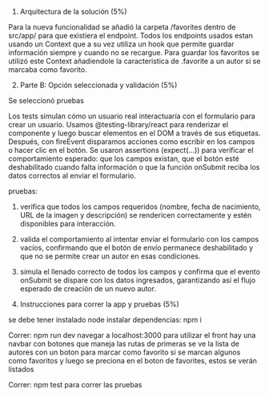 1. Arquitectura de la solución (5%)

Para la nueva funcionalidad se añadió la carpeta /favorites dentro de src/app/ para que existiera el endpoint. Todos los endpoints usados estan usando un Context que a su vez utiliza un hook que permite guardar información siempre y cuando no se recargue. Para guardar los favoritos se utilizó este Context añadiendole la caracteristica de .favorite a un autor si se marcaba como favorito.

2. Parte B: Opción seleccionada y validación (5%)

Se seleccionó pruebas

Los tests simulan cómo un usuario real interactuaría con el formulario para crear un usuario. Usamos @testing-library/react para renderizar el componente y luego buscar elementos en el DOM a través de sus etiquetas. Después, con fireEvent disparamos acciones como escribir en los campos o hacer clic en el botón. Se usaron assertions (expect(...)) para verificar el comportamiento esperado: que los campos existan, que el botón esté deshabilitado cuando falta información o que la función onSubmit reciba los datos correctos al enviar el formulario.

pruebas:

1. verifica que todos los campos requeridos (nombre, fecha de nacimiento, URL de la imagen y descripción) se rendericen correctamente y estén disponibles para interacción.
2. valida el comportamiento al intentar enviar el formulario con los campos vacíos, confirmando que el botón de envío permanece deshabilitado y que no se permite crear un autor en esas condiciones.
3. simula el llenado correcto de todos los campos y confirma que el evento onSubmit se dispare con los datos ingresados, garantizando así el flujo esperado de creación de un nuevo autor.

4. Instrucciones para correr la app y pruebas (5%)

se debe tener instalado node
instalar dependencias: npm i

Correr: npm run dev
navegar a localhost:3000 para utilizar el front
hay una navbar con botones que maneja las rutas
de primeras se ve la lista de autores con un boton para marcar como favorito
si se marcan algunos como favoritos y luego se preciona en el boton de favorites, estos se verán listados

Correr: npm test
para correr las pruebas
